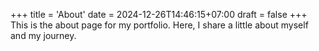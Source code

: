 +++
title = 'About'
date = 2024-12-26T14:46:15+07:00
draft = false
+++
This is the about page for my portfolio. Here, I share a little about myself and my journey.
